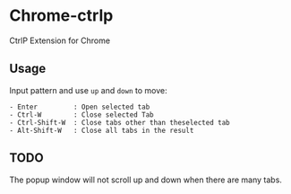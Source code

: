 # Chrome-ctrlp

CtrlP Extension for Chrome

## Usage

Input pattern and use `up` and `down` to move:

    - Enter         : Open selected tab
    - Ctrl-W        : Close selected Tab
    - Ctrl-Shift-W  : Close tabs other than theselected tab
    - Alt-Shift-W   : Close all tabs in the result

## TODO

The popup window will not scroll up and down when there are many tabs.